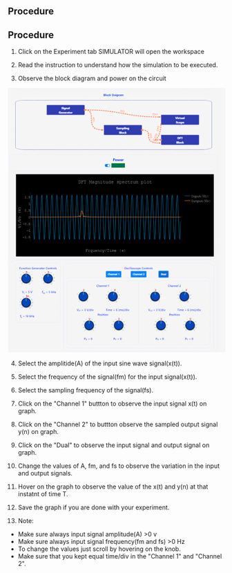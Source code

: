 ## Procedure

## Procedure


1. Click on the Experiment tab SIMULATOR will open the workspace
                              
2. Read the instruction to understand how the simulation to be executed.

3. Observe the block diagram and power on the circuit

<img src="images/exp6_1.png"  />

4. Select the amplitide(A) of the input sine wave signal(x(t)).
                            
5. Select the frequency of the signal(fm) for the input signal(x(t)).              
                            
6. Select the sampling frequency of the signal(fs).                   
                            
7. Click on the "Channel 1" buttton to observe the input signal x(t) on graph.                  
                               
8. Click on the "Channel 2" to buttton observe the sampled output signal y(n) on graph.
                              
9. Click on the "Dual" to observe the input signal and output signal on graph.                     
                             
10. Change the values of A, fm, and fs to observe the variation in the input and output signals.                   
                            
11. Hover on the graph to observe the value of the x(t) and y(n) at that instatnt of time T.                   
                               
12. Save the graph if you are done with your experiment.           
                              
13. Note:                       
- Make sure always input signal amplitude(A) >0 v
- Make sure always input signal frequency(fm and fs) >0 Hz
- To change the values just scroll by hovering on the knob.
- Make sure that you kept equal time/div in the "Channel 1" and "Channel 2".
                            
